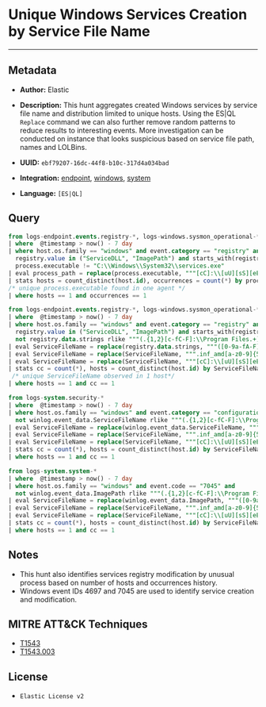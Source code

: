 # Unique Windows Services Creation by Service File Name

---

## Metadata

- **Author:** Elastic
- **Description:** This hunt aggregates created Windows services by service file name and distribution limited to unique hosts. Using the ES|QL `Replace` command we can also further remove random patterns to reduce results to interesting events. More investigation can be conducted on instance that looks suspicious based on service file path, names and LOLBins.

- **UUID:** `ebf79207-16dc-44f8-b10c-317d4a034bad`
- **Integration:** [endpoint](https://docs.elastic.co/integrations/endpoint), [windows](https://docs.elastic.co/integrations/windows), [system](https://docs.elastic.co/integrations/system)
- **Language:** `[ES|QL]`

## Query

```sql
from logs-endpoint.events.registry-*, logs-windows.sysmon_operational-*
| where  @timestamp > now() - 7 day
| where host.os.family == "windows" and event.category == "registry" and event.action in ("modification",  "RegistryEvent (Value Set)") and
  registry.value in ("ServiceDLL", "ImagePath") and starts_with(registry.path, "HKLM\\SYSTEM\\") and
  process.executable != "C:\\Windows\\System32\\services.exe"
| eval process_path = replace(process.executable, """[cC]:\\[uU][sS][eE][rR][sS]\\[a-zA-Z0-9ñ\.\-\_\$~ ]+\\""", "C:\\\\users\\\\user\\\\")
| stats hosts = count_distinct(host.id), occurrences = count(*) by process_path
/* unique process.executable found in one agent */
| where hosts == 1 and occurrences == 1
```

```sql
from logs-endpoint.events.registry-*, logs-windows.sysmon_operational-*
| where  @timestamp > now() - 7 day
| where host.os.family == "windows" and event.category == "registry" and event.action in ("modification",  "RegistryEvent (Value Set)") and
  registry.value in ("ServiceDLL", "ImagePath") and starts_with(registry.path, "HKLM\\SYSTEM\\") and
  not registry.data.strings rlike """(.{1,2}[c-fC-F]:\\Program Files.+)|([c-fC-F]:\\Program Files.+)|(.*\\System32\\DriverStore\\FileRepository\\.+)"""
| eval ServiceFileName = replace(registry.data.strings, """([0-9a-fA-F]{8}-[0-9a-fA-F]{4}-[0-9a-fA-F]{4}-[0-9a-fA-F]{4}-[0-9a-fA-F]{12}|ns[a-z][A-Z0-9]{3,4}\.tmp|DX[A-Z0-9]{3,4}\.tmp|7z[A-Z0-9]{3,5}\.tmp|[0-9\.\-\_]{3,})""", "")
| eval ServiceFileName = replace(ServiceFileName, """.inf_amd[a-z0-9]{5,}\\""", "_replaced_")
| eval ServiceFileName = replace(ServiceFileName, """[cC]:\\[uU][sS][eE][rR][sS]\\[a-zA-Z0-9ñ\.\-\_\$~ ]+\\""", "C:\\\\users\\\\user\\\\")
| stats cc = count(*), hosts = count_distinct(host.id) by ServiceFileName
 /* unique ServiceFileName observed in 1 host*/
| where hosts == 1 and cc == 1
```

```sql
from logs-system.security-*
| where  @timestamp > now() - 7 day
| where host.os.family == "windows" and event.category == "configuration" and event.code == "4697" and
  not winlog.event_data.ServiceFileName rlike """(.{1,2}[c-fC-F]:\\Program Files.+)|([c-fC-F]:\\Program Files.+)|(.*\\System32\\DriverStore\\FileRepository\\.+)"""
| eval ServiceFileName = replace(winlog.event_data.ServiceFileName, """([0-9a-fA-F]{8}-[0-9a-fA-F]{4}-[0-9a-fA-F]{4}-[0-9a-fA-F]{4}-[0-9a-fA-F]{12}|ns[a-z][A-Z0-9]{3,4}\.tmp|DX[A-Z0-9]{3,4}\.tmp|7z[A-Z0-9]{3,5}\.tmp|[0-9\.\-\_]{3,})""", "")
| eval ServiceFileName = replace(ServiceFileName, """.inf_amd[a-z0-9]{5,}\\""", "_replaced_")
| eval ServiceFileName = replace(ServiceFileName, """[cC]:\\[uU][sS][eE][rR][sS]\\[a-zA-Z0-9ñ\.\-\_\$~ ]+\\""", "C:\\\\users\\\\user\\\\")
| stats cc = count(*), hosts = count_distinct(host.id) by ServiceFileName
| where hosts == 1 and cc == 1
```

```sql
from logs-system.system-*
| where  @timestamp > now() - 7 day
| where host.os.family == "windows" and event.code == "7045" and
  not winlog.event_data.ImagePath rlike """(.{1,2}[c-fC-F]:\\Program Files.+)|([c-fC-F]:\\Program Files.+)|(.*\\System32\\DriverStore\\FileRepository\\.+)"""
| eval ServiceFileName = replace(winlog.event_data.ImagePath, """([0-9a-fA-F]{8}-[0-9a-fA-F]{4}-[0-9a-fA-F]{4}-[0-9a-fA-F]{4}-[0-9a-fA-F]{12}|ns[a-z][A-Z0-9]{3,4}\.tmp|DX[A-Z0-9]{3,4}\.tmp|7z[A-Z0-9]{3,5}\.tmp|[0-9\.\-\_]{3,})""", "")
| eval ServiceFileName = replace(ServiceFileName, """.inf_amd[a-z0-9]{5,}\\""", "_replaced_")
| eval ServiceFileName = replace(ServiceFileName, """[cC]:\\[uU][sS][eE][rR][sS]\\[a-zA-Z0-9ñ\.\-\_\$~ ]+\\""", "C:\\\\users\\\\user\\\\")
| stats cc = count(*), hosts = count_distinct(host.id) by ServiceFileName
| where hosts == 1 and cc == 1
```

## Notes

- This hunt also identifies services registry modification by unusual process based on number of hosts and occurrences history.
- Windows event IDs 4697 and 7045 are used to identify service creation and modification.
## MITRE ATT&CK Techniques

- [T1543](https://attack.mitre.org/techniques/T1543)
- [T1543.003](https://attack.mitre.org/techniques/T1543/003)

## License

- `Elastic License v2`
